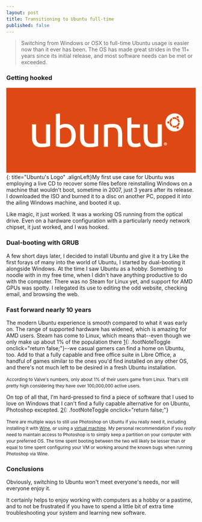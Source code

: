 ```yaml
---
layout: post
title: Transitioning to Ubuntu full-time
published: false
---
```


> Switching from Windows or OSX to full-time Ubuntu usage is easier now than it ever has been. The OS has made great strides in the 11+ years since its initial release, and most software needs can be met or exceeded.

### Getting hooked

![Ubuntu Logo](/images/ubuntu.png){: title="Ubuntu's Logo" .alignLeft}My first use case for Ubuntu was employing a live CD to recover some files before reinstalling Windows on a machine that wouldn't boot, sometime in 2007, just 3 years after its release. I downloaded the ISO and burned it to a disc on another PC, popped it into the ailing Windows machine, and booted it up.

Like magic, it just worked. It was a working OS running from the optical drive. Even on a hardware configuration with a particularly needy network chipset, it just worked, and I was hooked.

### Dual-booting with GRUB

A few short days later, I decided to install Ubuntu and give it a try
Like the first forays of many into the world of Ubuntu, I started by dual-booting it alongside Windows. At the time I saw Ubuntu as a hobby. Something to noodle with in my free time, when I didn't have anything productive to do with the computer. There was no Steam for Linux yet, and support for AMD GPUs was spotty. I relegated its use to editing the odd website, checking email, and browsing the web.

### Fast forward nearly 10 years

The modern Ubuntu experience is smooth compared to what it was early on. The range of supported hardware has widened, which is amazing for AMD users. Steam has come to Linux, which means that--even though we only make up about 1% of the population there [1](#){: .footNoteToggle onclick="return false;"}--we casual gamers can find a home on Ubuntu, too. Add to that a fully capable and free office suite in Libre Office, a handful of games similar to the ones you'd find installed on any other OS, and there's not much left to be desired in a fresh Ubuntu installation.

<small class="footNote steam">According to Valve's numbers, only about 1% of their users game from Linux. That's still pretty high considering they have over 100,000,000 active users.</small>

On top of all that, I'm hard-pressed to find a piece of software that I used to love on Windows that I can't find a fully capable alternative for on Ubuntu, Photoshop excepted. [2](#){: .footNoteToggle onclick="return false;"}

<small class="footNote photoshop">There are multiple ways to still use Photoshop on Ubuntu if you really need it, including installing it with [Wine](https://appdb.winehq.org/objectManager.php?sClass=application&iId=17), or using a [virtual machine](http://askubuntu.com/questions/109651/use-photoshop-in-virtualbox-is-it-worth-the-hassle). My personal recommendation if you _really_ need to maintain access to Photoshop is to simply keep a partition on your computer with your preferred OS. The time spent booting between the two will likely be lesser than or equal to time spent configuring your VM or working around the known bugs when running Photoshop via Wine.</small>

### Conclusions

Obviously, switching to Ubuntu won't meet everyone's needs, nor will everyone enjoy it.

It certainly helps to enjoy working with computers as a hobby or a pastime, and to not be frustrated if you have to spend a little bit of extra time troubleshooting your system and learning new software.

